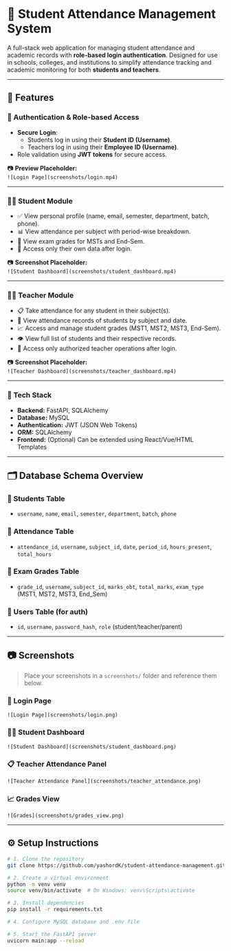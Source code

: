 # 🏫 Student Attendance Management System

A full-stack web application for managing student attendance and academic records with **role-based login authentication**. Designed for use in schools, colleges, and institutions to simplify attendance tracking and academic monitoring for both **students and teachers**.

---

## 🚀 Features

### 🔐 Authentication & Role-based Access
- **Secure Login**:
  - Students log in using their **Student ID (Username)**.
  - Teachers log in using their **Employee ID (Username)**.
- Role validation using **JWT tokens** for secure access.


📷 **Preview Placeholder:**  
`![Login Page](screenshots/login.mp4)`

---

### 👨‍🎓 Student Module

- ✅ View personal profile (name, email, semester, department, batch, phone).
- 📊 View attendance per subject with period-wise breakdown.
- 📄 View exam grades for MSTs and End-Sem.
- 🔐 Access only their own data after login.

📷 **Screenshot Placeholder:**  
`![Student Dashboard](screenshots/student_dashboard.mp4)`

---

### 👨‍🏫 Teacher Module

- 📋 Take attendance for any student in their subject(s).
- 📅 View attendance records of students by subject and date.
- 📈 Access and manage student grades (MST1, MST2, MST3, End-Sem).
- 👁️ View full list of students and their respective records.
- 🔐 Access only authorized teacher operations after login.

📷 **Screenshot Placeholder:**  
`![Teacher Dashboard](screenshots/teacher_dashboard.mp4)`

---

### 🧱 Tech Stack

- **Backend:** FastAPI, SQLAlchemy
- **Database:** MySQL
- **Authentication:** JWT (JSON Web Tokens)
- **ORM:** SQLAlchemy
- **Frontend:** (Optional) Can be extended using React/Vue/HTML Templates

---

## 🗂️ Database Schema Overview

### 📄 Students Table
- `username`, `name`, `email`, `semester`, `department`, `batch`, `phone`

### 📄 Attendance Table
- `attendance_id`, `username`, `subject_id`, `date`, `period_id`, `hours_present`, `total_hours`

### 📄 Exam Grades Table
- `grade_id`, `username`, `subject_id`, `marks_obt`, `total_marks`, `exam_type` (MST1, MST2, MST3, End_Sem)

### 📄 Users Table (for auth)
- `id`, `username`, `password_hash`, `role` (student/teacher/parent)

---

## 📷 Screenshots

> Place your screenshots in a `screenshots/` folder and reference them below.

### 🔐 Login Page
`![Login Page](screenshots/login.png)`

### 👨‍🎓 Student Dashboard
`![Student Dashboard](screenshots/student_dashboard.png)`

### 📋 Teacher Attendance Panel
`![Teacher Attendance Panel](screenshots/teacher_attendance.png)`

### 📈 Grades View
`![Grades](screenshots/grades_view.png)`

---

## ⚙️ Setup Instructions

```bash
# 1. Clone the repository
git clone https://github.com/yashordK/student-attendance-management.git

# 2. Create a virtual environment
python -m venv venv
source venv/bin/activate  # On Windows: venv\Scripts\activate

# 3. Install dependencies
pip install -r requirements.txt

# 4. Configure MySQL database and .env file

# 5. Start the FastAPI server
uvicorn main:app --reload
